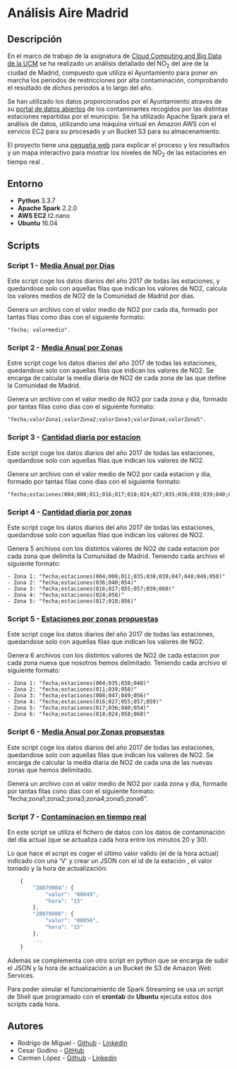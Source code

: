 # Análisis Aire Madrid

## Descripción

En el marco de trabajo de la asignatura de [Cloud Computing and Big Data de la UCM](http://www.fdi.ucm.es/Pub/ImpresoFichaDocente.aspx?Id=1312) se ha realizado un análisis detallado del NO<sub>2</sub> del aire de la ciudad de Madrid, compuesto que utiliza el Ayuntamiento para poner en marcha los periodos de restricciones por alta contaminación, comprobando el resultado de dichos periodos a lo largo del año.

Se han utilizado los datos proporcionados por el Ayuntamiento atraves de su [portal de datos abiertos](http://datos.madrid.es/portal/site/egob/) de los contaminantes recogidos por las distintas estaciones repartidas por el municipio. Se ha utilizado Apache Spark para el análisis de datos, utilizando una máquina virtual en Amazon AWS con el servicio EC2 para su procesado y un Bucket S3 para su almacenamiento.

El proyecto tiene una [pequeña web](https://hunzagit.github.io/AnalisisAireMadrid/) para explicar el proceso y los resultados y un mapa interactivo para mostrar los niveles de NO<sub>2</sub> de las estaciones en tiempo real .

## Entorno

 - **Python** 3.3.7
 - **Apache Spark** 2.2.0
 - **AWS EC2** t2.nano
 - **Ubuntu** 16.04 


## Scripts

### Script 1 - [Media Anual por Dias](https://github.com/hunzaGit/AnalisisAireMadrid/tree/master/Scripts/1%20-%20Media%20anual%20por%20dias)

Este script coge los datos diarios del año 2017 de todas las estaciones, y quedandose solo con aquellas filas que indican los valores de NO2, calcula los valores medios de NO2 de la Comunidad de Madrid por dias.

Genera un archivo con el valor medio de NO2 por cada dia, formado por tantas filas como dias con el siguiente formato:
   
    "fecha; valormedio".

### Script 2 - [Media Anual por Zonas](https://github.com/hunzaGit/AnalisisAireMadrid/tree/master/Scripts/2%20-%20Media%20anual%20por%20zonas)

Estre script coge los datos diarios del año 2017 de todas las estaciones, quedandose solo con aquellas filas que indican los valores de NO2. Se encarga de calcular la media diaria de NO2 de cada zona de las que define la Comunidad de Madrid.

Genera un archivo con el valor medio de NO2 por cada zona y dia, formado por tantas filas cono dias con el siguiente formato: 

    "fecha;valorZona1;valorZona2;valorZona3;valorZona4;valorZona5".

### Script 3 - [Cantidad diaria por estacion](https://github.com/hunzaGit/AnalisisAireMadrid/tree/master/Scripts/3%20-%20Cantidad%20diaria%20por%20estacion)

Este script coge los datos diarios del año 2017 de todas las estaciones, quedandose solo con aquellas filas que indican los valores de NO2. 

Genera un archivo con el valor medio de NO2 por cada estacion y dia, formado por tantas filas cono dias con el siguiente formato: 

    "fecha;estaciones(004;008;011;016;017;018;024;027;035;036;038;039;040;047;048;049;050;054;055;056;057;058;059;060)"

### Script 4 - [Cantidad diaria por zonas](https://github.com/hunzaGit/AnalisisAireMadrid/tree/master/Scripts/4%20-%20Cantidad%20diaria%20por%20zonas)

Este script coge los datos diarios del año 2017 de todas las estaciones, quedandose solo con aquellas filas que indican los valores de NO2. 

Genera 5 archivos con los distintos valores de NO2 de cada estacion por cada zona que delimita la Comunidad de Madrid. Teniendo cada archivo el siguiente formato:

    - Zona 1: "fecha;estaciones(004;008;011;035;038;039;047;048;049;050)"
    - Zona 2: "fecha;estaciones(036;040;054)"
    - Zona 3: "fecha;estaciones(016;027;055;057;059;060)"
    - Zona 4: "fecha;estaciones(024;058)"
    - Zona 5: "fecha;estaciones(017;018;056)"

### Script 5 - [Estaciones por zonas propuestas](https://github.com/hunzaGit/AnalisisAireMadrid/tree/master/Scripts/5%20-%20Estaciones%20por%20zonas%20propuestas)

Este script coge los datos diarios del año 2017 de todas las estaciones, quedandose solo con aquellas filas que indican los valores de NO2. 

Genera 6 archivos con los distintos valores de NO2 de cada estacion por cada zona nueva que nosotros hemos delimitado. Teniendo cada archivo el siguiente formato:
    
    - Zona 1: "fecha;estaciones(004;035;038;048)"
    - Zona 2: "fecha;estaciones(011;039;050)"
    - Zona 3: "fecha;estaciones(008;047;049;056)"
    - Zona 4: "fecha;estaciones(016;027;055;057;059)"
    - Zona 5: "fecha;estaciones(017;036;040;054)"
    - Zona 6: "fecha;estaciones(018;024;058;060)"

### Script 6 - [Media Anual por Zonas propuestas](https://github.com/hunzaGit/AnalisisAireMadrid/tree/master/Scripts/6%20-%20Media%20anual%20por%20zonas%20propuestas)

Este script coge los datos diarios del año 2017 de todas las estaciones, quedandose solo con aquellas filas que indican los valores de NO2. Se encarga de calcular la media diaria de NO2 de cada una de las nuevas zonas que hemos delimitado.

Genera un archivo con el valor medio de NO2 por cada zona y dia, formado por tantas filas cono dias con el siguiente formato: "fecha;zona1;zona2;zona3;zona4;zona5;zona6".



### Script 7 - [Contaminacion en tiempo real](https://github.com/hunzaGit/AnalisisAireMadrid/tree/master/Scripts/7%20-%20Contaminacion%20en%20tiempo%20real)

En este script se utiliza el fichero de datos con los datos de contaminación del día actual (que se actualiza cada hora entre los minutos 20 y 30).

Lo que hace el script es coger el último valor valido (el de la hora actual) indicado con una 'V' y crear un JSON con el id de la estación , el valor tomado y la hora de actualización:

```javascript
    {
        "28079004": {
            "valor": "00049", 
            "hora": "15"
        },
        "28079008": {
            "valor": "00056", 
            "hora": "15"
        },
        ...
    }
```

Además se complementa con otro script en python que se encarga de subir el JSON y la hora de actualización a un Bucket de S3 de Amazon Web Services.

Para poder simular el funcionamiento de Spark Streaming se usa un script de Shell que programado con el **crontab** de **Ubuntu** ejecuta estos dos scripts cada hora.


## Autores
   - Rodrigo de Miguel - [Github](https://github.com/hunzaGit) - [Linkedin](https://www.linkedin.com/in/rodrigo-de-miguel-gonzalez/)
   - Cesar Godino - [GitHub](https://github.com/cloudgrey)
   - Carmen López - [Github](https://github.com/calope03) - [Linkedin](https://www.linkedin.com/in/carmen-l%C3%B3pez-gonzalo/)
